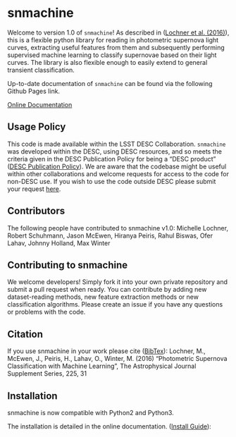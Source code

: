 # snmachine

Welcome to version 1.0 of `snmachine`! As described in ([Lochner et al. (2016)](https://arxiv.org/abs/1603.00882)), this is a flexible python library for reading in photometric supernova light curves, extracting useful features from them and subsequently performing supervised machine learning to classify supernovae based on their light curves. The library is also flexible enough to easily extend to general transient classification.

Up-to-date documentation of `snmachine` can be found via the following Github Pages link.

[Online Documentation](https://lsstdesc.github.io/snmachine/)

## Usage Policy

This code is made available within the LSST DESC Collaboration. `snmachine` was developed within the DESC, using DESC resources, and so meets the criteria given in the DESC Publication Policy for being a “DESC product” ([DESC Publication Policy](http://lsstdesc.org/sites/default/files/LSST_DESC_Publication_Policy.pdf)). We are aware that the codebase might be useful within other collaborations and welcome requests for access to the code for non-DESC use. If you wish to use the code outside DESC please submit your request [here](https://docs.google.com/forms/d/e/1FAIpQLSfHKNf-GeIGeRWODtwpVz_byXsUDBYISjlQk5lv1W9M0hgB3g/viewform?usp=sf_link).

## Contributors

The following people have contributed to snmachine v1.0:
Michelle Lochner, Robert Schuhmann, Jason McEwen, Hiranya Peiris, Rahul Biswas, Ofer Lahav, Johnny Holland, Max Winter

## Contributing to snmachine

We welcome developers! Simply fork it into your own private repository and submit a pull request when ready. You can contribute by adding new dataset-reading methods, new feature extraction methods or new classification algorithms. Please create an issue if you have any questions or problems with the code.

## Citation

If you use snmachine in your work please cite ([BibTex](http://adsabs.harvard.edu/cgi-bin/nph-bib_query?bibcode=2016ApJS..225...31L&data_type=BIBTEX&db_key=AST&nocookieset=1)):
Lochner, M., McEwen, J., Peiris, H., Lahav, O., Winter, M. (2016) “Photometric Supernova Classification with Machine Learning”, The Astrophysical Journal Supplement Series, 225, 31

## Installation

snmachine is now compatible with Python2 and Python3.

The installation is detailed in the online documentation. ([Install Guide](https://lsstdesc.github.io/snmachine/install.html)):
